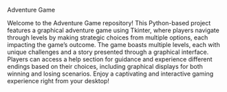 Adventure Game


Welcome to the Adventure Game repository! This Python-based project features a graphical adventure game using Tkinter, where players navigate through levels by making strategic choices from multiple options, each impacting the game’s outcome. The game boasts multiple levels, each with unique challenges and a story presented through a graphical interface. Players can access a help section for guidance and experience different endings based on their choices, including graphical displays for both winning and losing scenarios. Enjoy a captivating and interactive gaming experience right from your desktop!

